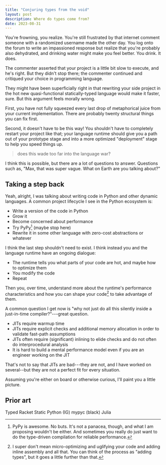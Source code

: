 ```yaml
---
title: "Conjuring types from the void"
layout: post
description: Where do types come from?
date: 2023-08-31
---
```


You're frowning, you realize. You're still frustrated by that internet comment
someone with a randomized username made the other day. You log onto the forum
to write an impassioned response but realize that you're probably also
dehydrated, and drinking water might make you feel better. You drink. It does.

The commenter asserted that your project is a little bit slow to execute, and
he's right. But they didn't stop there; the commenter continued and critiqued
your choice in programming language.

They might have been superficially right in that rewriting your side project in
the hot new quasi-functional statically-typed language would make it faster,
sure. But this argument feels morally wrong.

First, you have not fully squeezed every last drop of metaphorical juice from
your current implementation. There are probably twenty structural things you
can fix first.

Second, it doesn't have to be this way! You shouldn't have to completely
restart your project like that; your language runtime should give you a path
out of your prototype stage and into a more optimized "deployment" stage to
help you speed things up.

> does this wade too far into the language war?

I think this is possible, but there are a lot of questions to answer. Questions
such as, "Max, that was super vague. What on Earth are you talking about?"

## Taking a step back

Yeah, alright, I was talking about writing code in Python and other dynamic
languages. A common project lifecycle I see in the Python ecosystem is:

* Write a version of the code in Python
* Grow it
* Become concerned about performance
* Try PyPy[^pypy] (maybe stop here)
* Rewrite it in some other language with zero-cost abstractions or whatever

[^pypy]: PyPy is awesome. No buts. It's not a panacea, though, and what I am
    proposing wouldn't be either. And sometimes you really do just want to do
    the type-driven compilation for reliable performance.

I think the last step shouldn't need to exist. I think instead you and the
language runtime have an ongoing dialogue:

* The runtime tells you what parts of your code are hot, and maybe how to
  optimize them
* You modify the code
* Repeat

Then you, over time, understand more about the runtime's performance
characteristics and how you can shape your code[^gross-c] to take advantage of
them.

[^gross-c]: I super don't mean micro-optimizing and uglifying your code and
    adding inline assembly and all that. You can think of the process as
    "adding types", but it goes a little further than that.

A common question I get now is "why not just do all this silently inside a
just-in-time compiler?"---great question.

* JITs require warmup time
* JITs require explicit checks and additional memory allocation in order to
  validate fast-path assumptions
* JITs often require (significant) inlining to elide checks and do not often do
  interprocedural analysis
* It is hard to build a mental performance model even if you are an engineer
  working on the JIT

That's not to say that JITs are bad---they are not, and I have worked on
several--but they are not a perfect fit for every situation.

Assuming you're either on board or otherwise curious, I'll paint you a little
picture.

## Prior art

Typed Racket
Static Python (IG)
mypyc (black)
Julia
